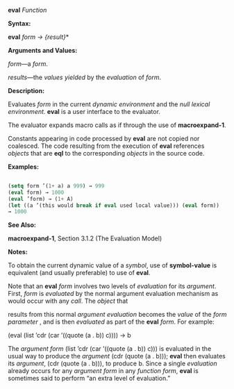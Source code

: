 **eval** *Function* 



**Syntax:** 



**eval** *form → \{result\}*\* 



**Arguments and Values:** 



*form*—a *form*. 



*results*—the *values yielded* by the *evaluation* of *form*. 



**Description:** 



Evaluates *form* in the current *dynamic environment* and the *null lexical environment*. **eval** is a user interface to the evaluator. 



The evaluator expands macro calls as if through the use of **macroexpand-1**. 



Constants appearing in code processed by **eval** are not copied nor coalesced. The code resulting from the execution of **eval** references *objects* that are **eql** to the corresponding *objects* in the source code. 



**Examples:**
```lisp
 
(setq form ’(1+ a) a 999) → 999 
(eval form) → 1000 
(eval ’form) → (1+ A) 
(let ((a ’(this would break if eval used local value))) (eval form)) 
→ 1000 

```
**See Also:** 



**macroexpand-1**, Section 3.1.2 (The Evaluation Model) 



**Notes:** 



To obtain the current dynamic value of a *symbol*, use of **symbol-value** is equivalent (and usually preferable) to use of **eval**. 



Note that an **eval** *form* involves two levels of *evaluation* for its *argument*. First, *form* is *evaluated* by the normal argument evaluation mechanism as would occur with any *call*. The *object* that  







results from this normal *argument evaluation* becomes the *value* of the *form parameter* , and is then *evaluated* as part of the **eval** *form*. For example: 



(eval (list ’cdr (car ’((quote (a . b)) c)))) → b 



The *argument form* (list ’cdr (car ’((quote (a . b)) c))) is evaluated in the usual way to produce the *argument* (cdr (quote (a . b))); **eval** then evaluates its *argument*, (cdr (quote (a . b))), to produce b. Since a single *evaluation* already occurs for any *argument form* in any *function form*, **eval** is sometimes said to perform “an extra level of evaluation.” 




